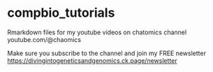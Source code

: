 # compbio_tutorials

Rmarkdown files for my youtube videos on chatomics channel youtube.com/@chaomics

Make sure you subscribe to the channel and join my FREE newsletter https://divingintogeneticsandgenomics.ck.page/newsletter
